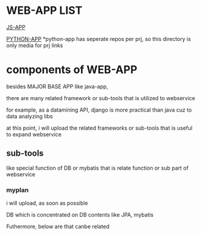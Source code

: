 # WEB-APP LIST

[JS-APP](https://github.com/devsacti/JS-APP)

[PYTHON-APP](https://github.com/devsacti/WEB-APP/tree/main/PYTHON-APP)
*python-app has seperate repos per prj, so this directory is only media for prj links

# components of WEB-APP

besides MAJOR BASE APP like java-app,

there are many related framework or sub-tools that is utilized to webservice

for example, as a datamining API, django is more practical than java cuz to data analyzing libs

at this point, i will upload the related frameworks or sub-tools that is useful to expand webservice


## sub-tools 
like special function of DB or mybatis that is relate function or sub part of webservice

### myplan
i will upload, as soon as possible

DB which is concentrated on DB contents like JPA, mybatis

Futhermore, below are that canbe related
